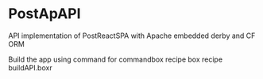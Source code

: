 # PostApAPI
API implementation of PostReactSPA with Apache embedded derby and CF ORM

Build the app using command for commandbox recipe
box recipe buildAPI.boxr